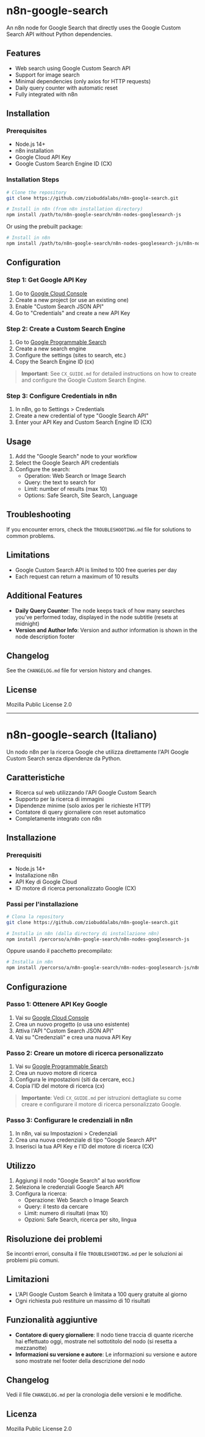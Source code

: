 # n8n-google-search

An n8n node for Google Search that directly uses the Google Custom Search API without Python dependencies.

## Features

- Web search using Google Custom Search API
- Support for image search
- Minimal dependencies (only axios for HTTP requests)
- Daily query counter with automatic reset
- Fully integrated with n8n

## Installation

### Prerequisites

- Node.js 14+
- n8n installation
- Google Cloud API Key
- Google Custom Search Engine ID (CX)

### Installation Steps

```bash
# Clone the repository
git clone https://github.com/ziobuddalabs/n8n-google-search.git

# Install in n8n (from n8n installation directory)
npm install /path/to/n8n-google-search/n8n-nodes-googlesearch-js
```

Or using the prebuilt package:

```bash
# Install in n8n
npm install /path/to/n8n-google-search/n8n-nodes-googlesearch-js/n8n-nodes-googlesearch-0.2.4.tgz
```

## Configuration

### Step 1: Get Google API Key

1. Go to [Google Cloud Console](https://console.cloud.google.com/)
2. Create a new project (or use an existing one)
3. Enable "Custom Search JSON API"
4. Go to "Credentials" and create a new API Key

### Step 2: Create a Custom Search Engine

1. Go to [Google Programmable Search](https://programmablesearchengine.google.com/)
2. Create a new search engine
3. Configure the settings (sites to search, etc.)
4. Copy the Search Engine ID (cx)

> **Important**: See `CX_GUIDE.md` for detailed instructions on how to create and configure the Google Custom Search Engine.

### Step 3: Configure Credentials in n8n

1. In n8n, go to Settings > Credentials
2. Create a new credential of type "Google Search API"
3. Enter your API Key and Custom Search Engine ID (CX)

## Usage

1. Add the "Google Search" node to your workflow
2. Select the Google Search API credentials
3. Configure the search:
   - Operation: Web Search or Image Search
   - Query: the text to search for
   - Limit: number of results (max 10)
   - Options: Safe Search, Site Search, Language

## Troubleshooting

If you encounter errors, check the `TROUBLESHOOTING.md` file for solutions to common problems.

## Limitations

- Google Custom Search API is limited to 100 free queries per day
- Each request can return a maximum of 10 results

## Additional Features

- **Daily Query Counter**: The node keeps track of how many searches you've performed today, displayed in the node subtitle (resets at midnight)
- **Version and Author Info**: Version and author information is shown in the node description footer

## Changelog

See the `CHANGELOG.md` file for version history and changes.

## License

Mozilla Public License 2.0

---

# n8n-google-search (Italiano)

Un nodo n8n per la ricerca Google che utilizza direttamente l'API Google Custom Search senza dipendenze da Python.

## Caratteristiche

- Ricerca sul web utilizzando l'API Google Custom Search
- Supporto per la ricerca di immagini
- Dipendenze minime (solo axios per le richieste HTTP)
- Contatore di query giornaliere con reset automatico
- Completamente integrato con n8n

## Installazione

### Prerequisiti

- Node.js 14+
- Installazione n8n
- API Key di Google Cloud
- ID motore di ricerca personalizzato Google (CX)

### Passi per l'installazione

```bash
# Clona la repository
git clone https://github.com/ziobuddalabs/n8n-google-search.git

# Installa in n8n (dalla directory di installazione n8n)
npm install /percorso/a/n8n-google-search/n8n-nodes-googlesearch-js
```

Oppure usando il pacchetto precompilato:

```bash
# Installa in n8n
npm install /percorso/a/n8n-google-search/n8n-nodes-googlesearch-js/n8n-nodes-googlesearch-0.2.4.tgz
```

## Configurazione

### Passo 1: Ottenere API Key Google

1. Vai su [Google Cloud Console](https://console.cloud.google.com/)
2. Crea un nuovo progetto (o usa uno esistente)
3. Attiva l'API "Custom Search JSON API"
4. Vai su "Credenziali" e crea una nuova API Key

### Passo 2: Creare un motore di ricerca personalizzato

1. Vai su [Google Programmable Search](https://programmablesearchengine.google.com/)
2. Crea un nuovo motore di ricerca
3. Configura le impostazioni (siti da cercare, ecc.)
4. Copia l'ID del motore di ricerca (cx)

> **Importante**: Vedi `CX_GUIDE.md` per istruzioni dettagliate su come creare e configurare il motore di ricerca personalizzato Google.

### Passo 3: Configurare le credenziali in n8n

1. In n8n, vai su Impostazioni > Credenziali
2. Crea una nuova credenziale di tipo "Google Search API"
3. Inserisci la tua API Key e l'ID del motore di ricerca (CX)

## Utilizzo

1. Aggiungi il nodo "Google Search" al tuo workflow
2. Seleziona le credenziali Google Search API
3. Configura la ricerca:
   - Operazione: Web Search o Image Search
   - Query: il testo da cercare
   - Limit: numero di risultati (max 10)
   - Opzioni: Safe Search, ricerca per sito, lingua

## Risoluzione dei problemi

Se incontri errori, consulta il file `TROUBLESHOOTING.md` per le soluzioni ai problemi più comuni.

## Limitazioni

- L'API Google Custom Search è limitata a 100 query gratuite al giorno
- Ogni richiesta può restituire un massimo di 10 risultati

## Funzionalità aggiuntive

- **Contatore di query giornaliere**: Il nodo tiene traccia di quante ricerche hai effettuato oggi, mostrate nel sottotitolo del nodo (si resetta a mezzanotte)
- **Informazioni su versione e autore**: Le informazioni su versione e autore sono mostrate nel footer della descrizione del nodo

## Changelog

Vedi il file `CHANGELOG.md` per la cronologia delle versioni e le modifiche.

## Licenza

Mozilla Public License 2.0